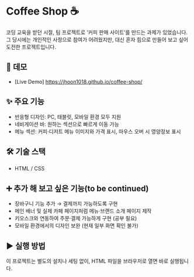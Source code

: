 # Coffee Shop ☕
코딩 교육을 받던 시절, 팀 프로젝트로 ‘커피 판매 사이트’를 만드는 과제가 있었습니다.
그 당시에는 개인적인 사정으로 참여가 어려웠지만, 대신 혼자 힘으로 만들어 보고 싶어 도전한 프로젝트입니다. 

## 🚀 데모
- [Live Demo] https://jhoon1018.github.io/coffee-shop/

## ✨ 주요 기능
- 반응형 디자인: PC, 태블릿, 모바일 환경 모두 지원
- 네비게이션 바: 원하는 섹션으로 빠르게 이동 가능
- 메뉴 섹션: 커피·디저트 메뉴 이미지와 가격 표시, 마우스 오버 시 영양정보 표시

## 🛠 기술 스택
- HTML / CSS 

## ➕ 추가 해 보고 싶은 기능(to be continued) 
- 장바구니 기능 추가 → 결제까지 가능하도록 구현
- 메인 배너 및 실제 카페 페이지처럼 메뉴·브랜드 소개 페이지 제작
- 키오스크와 연동하여 주문·결제 가능하게 구현 (공부 필요)
- 모바일 환경에서의 디자인 보완 (현재 일부 화면 확인 불가)

## ▶️ 실행 방법
이 프로젝트는 별도의 설치나 세팅 없이, HTML 파일을 브라우저로 열면 바로 실행됩니다.